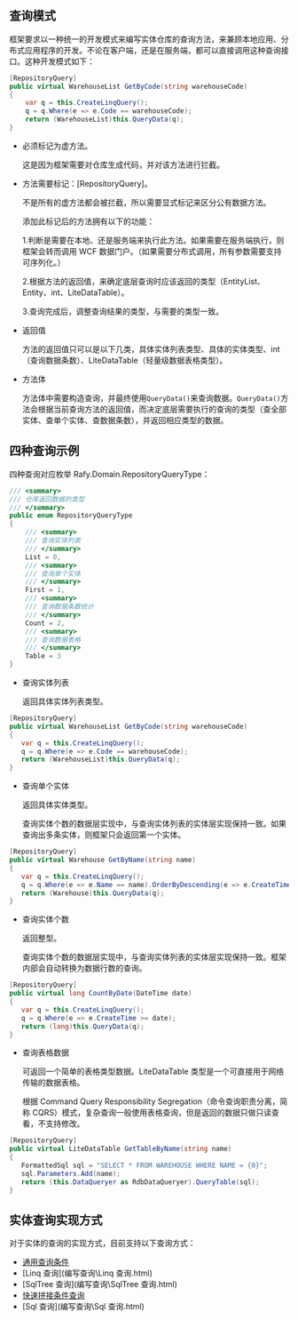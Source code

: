 ## 查询模式
框架要求以一种统一的开发模式来编写实体仓库的查询方法，来兼顾本地应用、分布式应用程序的开发。不论在客户端，还是在服务端，都可以直接调用这种查询接口。这种开发模式如下：

```cs
[RepositoryQuery]
public virtual WarehouseList GetByCode(string warehouseCode)
{
    var q = this.CreateLinqQuery();
    q = q.Where(e => e.Code == warehouseCode);
    return (WarehouseList)this.QueryData(q);
}
```

 - 必须标记为虚方法。

     这是因为框架需要对仓库生成代码，并对该方法进行拦截。

 - 方法需要标记：[RepositoryQuery]。
   
     不是所有的虚方法都会被拦截，所以需要显式标记来区分公有数据方法。
     
     添加此标记后的方法拥有以下的功能： 
     
     1.判断是需要在本地、还是服务端来执行此方法。如果需要在服务端执行，则框架会转而调用 WCF 数据门户。（如果需要分布式调用，所有参数需要支持可序列化。）
     
     2.根据方法的返回值，来确定底层查询时应该返回的类型（EntityList、Entity、int、LiteDataTable）。
     
     3.查询完成后，调整查询结果的类型，与需要的类型一致。
     
 - 返回值
   
     方法的返回值只可以是以下几类，具体实体列表类型、具体的实体类型、int（查询数据条数）、LiteDataTable（轻量级数据表格类型）。
     
 - 方法体

     方法体中需要构造查询，并最终使用`QueryData()`来查询数据。`QueryData()`方法会根据当前查询方法的返回值，而决定底层需要执行的查询的类型（查全部实体、查单个实体、查数据条数），并返回相应类型的数据。

## 四种查询示例

四种查询对应枚举 Rafy.Domain.RepositoryQueryType：

```cs
/// <summary>
/// 仓库返回数据的类型
/// </summary>
public enum RepositoryQueryType
{
    /// <summary>
    /// 查询实体列表
    /// </summary>
    List = 0,
    /// <summary>
    /// 查询单个实体
    /// </summary>
    First = 1,
    /// <summary>
    /// 查询数据条数统计
    /// </summary>
    Count = 2,
    /// <summary>
    /// 查询数据表格
    /// </summary>
    Table = 3
}
```

 - 查询实体列表

     返回具体实体列表类型。

 ```cs
[RepositoryQuery]
public virtual WarehouseList GetByCode(string warehouseCode)
{
    var q = this.CreateLinqQuery();
    q = q.Where(e => e.Code == warehouseCode);
    return (WarehouseList)this.QueryData(q);
}
 ```

 - 查询单个实体

     返回具体实体类型。

     查询实体个数的数据层实现中，与查询实体列表的实体层实现保持一致。如果查询出多条实体，则框架只会返回第一个实体。

 ```cs
[RepositoryQuery]
public virtual Warehouse GetByName(string name)
{
    var q = this.CreateLinqQuery();
    q = q.Where(e => e.Name == name).OrderByDescending(e => e.CreateTime);
    return (Warehouse)this.QueryData(q);
}
 ```

 - 查询实体个数
   
     返回整型。
     
     查询实体个数的数据层实现中，与查询实体列表的实体层实现保持一致。框架内部会自动转换为数据行数的查询。

 ```cs
[RepositoryQuery]
public virtual long CountByDate(DateTime date)
{
    var q = this.CreateLinqQuery();
    q = q.Where(e => e.CreateTime >= date);
    return (long)this.QueryData(q);
}
 ```

 - 查询表格数据

     可返回一个简单的表格类型数据。LiteDataTable 类型是一个可直接用于网络传输的数据表格。

     根据 Command Query Responsibility Segregation（命令查询职责分离，简称 CQRS）模式，复杂查询一般使用表格查询，但是返回的数据只做只读查看，不支持修改。

 ```cs
[RepositoryQuery]
public virtual LiteDataTable GetTableByName(string name)
{
    FormattedSql sql = "SELECT * FROM WAREHOUSE WHERE NAME = {0}";
    sql.Parameters.Add(name);
    return (this.DataQueryer as RdbDataQueryer).QueryTable(sql);
}
 ```



## 实体查询实现方式

对于实体的查询的实现方式，目前支持以下查询方式：

 - [通用查询条件](编写查询\通用查询条件(CommonQueryCriteria).html)
 - [Linq 查询](编写查询\Linq 查询.html)
 - [SqlTree 查询](编写查询\SqlTree 查询.html) 
 - [快速拼接条件查询](编写查询\快速拼接条件查询.html) 
 - [Sql 查询](编写查询\Sql 查询.html)

